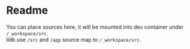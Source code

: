 # Readme

You can place sources here, it will be mounted into dev container under `/_workspace/src`.  
lldb use `/src` and `/app` source map to `/_workspace/src`.
